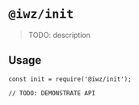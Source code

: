 # `@iwz/init`

> TODO: description

## Usage

```
const init = require('@iwz/init');

// TODO: DEMONSTRATE API
```
